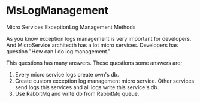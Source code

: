 # MsLogManagement
Micro Services ExceptionLog Management Methods

<p>As you know exception logs management is very important for developers.  And MicroService architecth  has a lot micro services. Developers has question "How can I do log management."   </p>
<p>This questions has many answers. These questions some answers are;
  
<ol>
  <li>Every micro service logs create own's db.</li>
  <li>Create custom exception log management micro service. Other services send logs this services and all logs write this service's db. </li>
  <li>Use RabbitMq and write db from RabbitMq queue.</li>
</ol>


